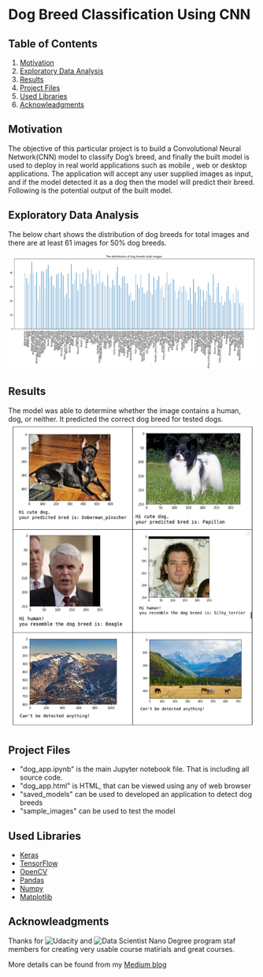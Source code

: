 # Dog Breed Classification Using CNN

## Table of Contents
1. [Motivation](#motivation)
2. [Exploratory Data Analysis](#xpoanalysis)
3. [Results](#results)
3. [Project Files](#project_files)
4. [Used Libraries](#libraries)
5. [Acknowleadgments](#acknowledgment)

## Motivation <a name="motivation" ></a>
The objective of this particular project is to build a Convolutional Neural Network(CNN) model to classify Dog’s breed, and finally the built model is used to deploy in real world applications such as mobile , web or desktop applications. The application will accept any user supplied images as input, and if the model detected it as a dog then the model will predict their breed. Following is the potential output of the built model.


## Exploratory Data Analysis <a name="xpoanalysis"></a>
The below chart shows the distribution of dog breeds for total images and there are at least 61 images for 50% dog breeds.

![](images/toatl_data_set.png)

## Results <a name="results"> </a>
The model was able to determine whether the image contains a human, dog, or neither. It predicted the correct dog breed for tested dogs.  
![](images/results.png)  

## Project Files <a name="project_files"></a>
* "dog_app.ipynb" is the main Jupyter notebook file. That is including all source code.
* "dog_app.html" is HTML, that can be viewed using any of web browser
* "saved_models" can be used to developed an application to detect dog breeds
* "sample_images" can be used to test the model

## Used Libraries <a name="libraries"> </a>
* [Keras](https://keras.io/)
* [TensorFlow](https://www.tensorflow.org/)
* [OpenCV](https://opencv.org/)
* [Pandas](https://pandas.pydata.org/)
* [Numpy](https://numpy.org/)
* [Matplotlib](https://matplotlib.org/)


## Acknowleadgments <a name="acknowledgment"> </a>
Thanks for ![Udacity](https://www.udacity.com/) and ![Data Scientist Nano Degree](https://www.udacity.com/course/data-scientist-nanodegree--nd025) program staf members for creating very usable course matirials and great courses.

More details can be found from my [Medium blog](https://medium.com/@sajithnandasena/dog-breed-classification-using-cnn-71e0b9362498)
